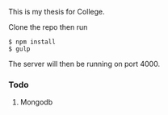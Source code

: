 This is my thesis for College.

Clone the repo then run
```
$ npm install
$ gulp
```

The server will then be running on port 4000.

### Todo
1. Mongodb
